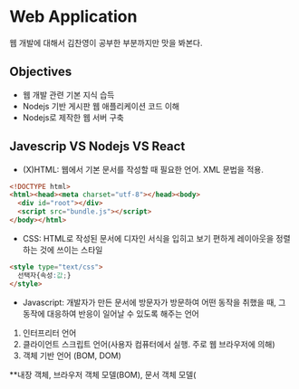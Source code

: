 # Web Application
웹 개발에 대해서 김찬영이 공부한 부분까지만 맛을 봐본다.

## Objectives
* 웹 개발 관련 기본 지식 습득
* Nodejs 기반 게시판 웹 애플리케이션 코드 이해
* Nodejs로 제작한 웹 서버 구축

## Javescrip VS Nodejs VS React
* (X)HTML: 웹에서 기본 문서를 작성할 때 필요한 언어. XML 문법을 적용.
```html
<!DOCTYPE html>
<html><head><meta charset="utf-8"></head><body>
  <div id="root"></div>
  <script src="bundle.js"></script>
</body></html>
```

* CSS: HTML로 작성된 문서에 디자인 서식을 입히고 보기 편하게 레이아웃을 정렬하는 것에 쓰이는 스타일
```html
<style type="text/css">
  선택자{속성:값;}
</style>
```

* Javascript: 개발자가 만든 문서에 방문자가 방문하여 어떤 동작을 취했을 때, 그 동작에 대응하여 반응이 일어날 수 있도록 해주는 언어
1. 인터프리터 언어
2. 클라이언트 스크립트 언어(사용자 컴퓨터에서 실행. 주로 웹 브라우저에 의해)
3. 객체 기반 언어 (BOM, DOM)

**내장 객체, 브라우저 객체 모델(BOM), 문서 객체 모델(
